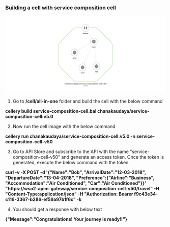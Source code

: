 ### Building a cell with service composition cell

![Service_Composition_One_Cell](resources/service-composition-one-cell.png)

1) Go to **/cell/all-in-one** folder and build the cell with the below command

**cellery build service-composition-cell.bal chanakaudaya/service-composition-cell:v5.0** 

2) Now run the cell image with the below command

**cellery run chanakaudaya/service-composition-cell:v5.0 -n service-composition-cell-v50** 

3) Go to API Store and subscribe to the API with the name "service-composition-cell-v50" and generate an access token. Once the token is generated, execute the below command with the token.

**curl -v -X POST -d '{"Name":"Bob", "ArrivalDate":"12-03-2018",
   "DepartureDate":"13-04-2018", "Preference":{"Airline":"Business", 
   "Accommodation":"Air Conditioned", "Car":"Air Conditioned"}}' \
   "https://wso2-apim-gateway/service-composition-cell-v50/travel" -H "Content-Type:application/json" -H "Authorization: Bearer f9c43e34-c116-3367-b286-ef59a97b1f6c" -k** 

4) You should get a response with below text

**{"Message":"Congratulations! Your journey is ready!!"}** 
